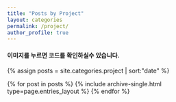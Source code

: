 ```yaml
---
title: "Posts by Project"
layout: categories
permalink: /project/
author_profile: true
---
```


#### 이미지를 누르면 코드를 확인하실수 있습니다.

{% assign posts = site.categories.project | sort:"date" %}

{% for post in posts %}
{% include archive-single.html type=page.entries_layout %}
{% endfor %}
